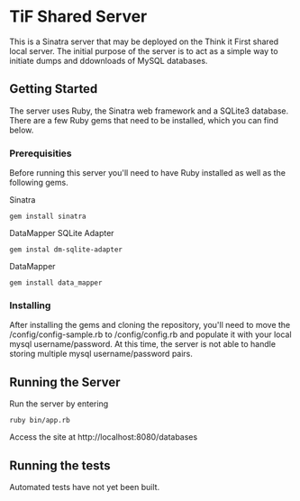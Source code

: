# TiF Shared Server

This is a Sinatra server that may be deployed on the Think it First shared local server. The initial purpose of the server is to act as a simple way to initiate dumps and ddownloads of MySQL databases. 

## Getting Started

The server uses Ruby, the Sinatra web framework and a SQLite3 database. There are a few Ruby gems that need to be installed, which you can find below.

### Prerequisities

Before running this server you'll need to have Ruby installed as well as the following gems.

Sinatra
```
gem install sinatra
```

DataMapper SQLite Adapter
```
gem instal dm-sqlite-adapter
```

DataMapper
```
gem install data_mapper
```

### Installing

After installing the gems and cloning the repository, you'll need to move the /config/config-sample.rb to /config/config.rb and populate it with your local mysql username/password. At this time, the server is not able to handle storing multiple mysql username/password pairs.

## Running the Server

Run the server by entering
```
ruby bin/app.rb
```
Access the site at http://localhost:8080/databases

## Running the tests

Automated tests have not yet been built.
